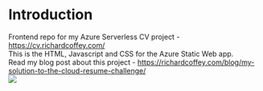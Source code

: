# Introduction 
Frontend repo for my Azure Serverless CV project - https://cv.richardcoffey.com/
<br/>
This is the HTML, Javascript and CSS for the Azure Static Web app.
<br/>
Read my blog post about this project - https://richardcoffey.com/blog/my-solution-to-the-cloud-resume-challenge/
<br/>
<img src="https://cv.richardcoffey.com/img/AzureServerlessCV.jpg">